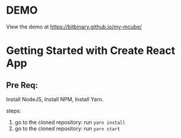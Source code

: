 # DEMO
View the demo at <https://bitbinary.github.io/my-mcube/>

# Getting Started with Create React App

## Pre Req: 
Install NodeJS, Install NPM, Install Yarn.

steps: 
 1. go to the cloned repository: run ```yarn install``` 
 2. go to the cloned repository: run ```yarn start``` 
